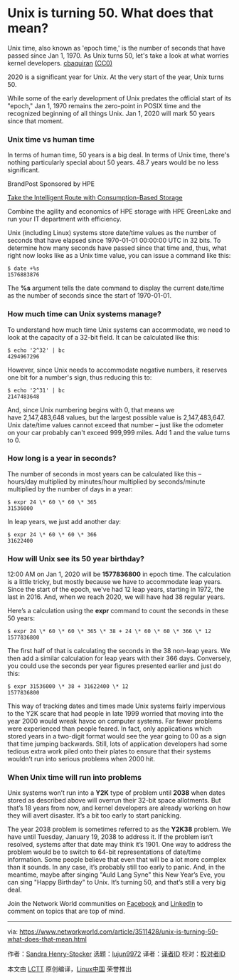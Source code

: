[#]: collector: (lujun9972)
[#]: translator: (wxy)
[#]: reviewer: ( )
[#]: publisher: ( )
[#]: url: ( )
[#]: subject: (Unix is turning 50. What does that mean?)
[#]: via: (https://www.networkworld.com/article/3511428/unix-is-turning-50-what-does-that-mean.html)
[#]: author: (Sandra Henry-Stocker https://www.networkworld.com/author/Sandra-Henry_Stocker/)

Unix is turning 50. What does that mean?
======
Unix time, also known as 'epoch time,' is the number of seconds that have passed since Jan 1, 1970. As Unix turns 50, let's take a look at what worries kernel developers.
[cbaquiran][1] [(CC0)][2]

2020 is a significant year for Unix. At the very start of the year, Unix turns 50.

While some of the early development of Unix predates the official start of its "epoch," Jan 1, 1970 remains the zero-point in POSIX time and the recognized beginning of all things Unix. Jan 1, 2020 will mark 50 years since that moment.

### Unix time vs human time

In terms of human time, 50 years is a big deal. In terms of Unix time, there's nothing particularly special about 50 years. 48.7 years would be no less significant.

[][3]

BrandPost Sponsored by HPE

[Take the Intelligent Route with Consumption-Based Storage][3]

Combine the agility and economics of HPE storage with HPE GreenLake and run your IT department with efficiency.

Unix (including Linux) systems store date/time values as the number of seconds that have elapsed since 1970-01-01 00:00:00 UTC in 32 bits. To determine how many seconds have passed since that time and, thus, what right now looks like as a Unix time value, you can issue a command like this:

```
$ date +%s
1576883876
```

The **%s** argument tells the date command to display the current date/time as the number of seconds since the start of 1970-01-01.

### How much time can Unix systems manage?

To understand how much time Unix systems can accommodate, we need to look at the capacity of a 32-bit field. It can be calculated like this:

```
$ echo '2^32' | bc
4294967296
```

However, since Unix needs to accommodate negative numbers, it reserves one bit for a number's sign, thus reducing this to:

```
$ echo '2^31' | bc
2147483648
```

And, since Unix numbering begins with 0, that means we have 2,147,483,648 values, but the largest possible value is 2,147,483,647. Unix date/time values cannot exceed that number – just like the odometer on your car probably can't exceed 999,999 miles. Add 1 and the value turns to 0.

### How long is a year in seconds?

The number of seconds in most years can be calculated like this – hours/day multiplied by minutes/hour multiplied by seconds/minute multiplied by the number of days in a year:

```
$ expr 24 \* 60 \* 60 \* 365
31536000
```

In leap years, we just add another day:

```
$ expr 24 \* 60 \* 60 \* 366
31622400
```

### **How will Unix see its 50 year birthday?**

12:00 AM on Jan 1, 2020 will be **1577836800** in epoch time. The calculation is a little tricky, but mostly because we have to accommodate leap years. Since the start of the epoch, we've had 12 leap years, starting in 1972, the last in 2016. And, when we reach 2020, we will have had 38 regular years.

Here’s a calculation using the **expr** command to count the seconds in these 50 years:

```
$ expr 24 \* 60 \* 60 \* 365 \* 38 + 24 \* 60 \* 60 \* 366 \* 12
1577836800
```

The first half of that is calculating the seconds in the 38 non-leap years. We then add a similar calculation for leap years with their 366 days. Conversely, you could use the seconds per year figures presented earlier and just do this:

```
$ expr 31536000 \* 38 + 31622400 \* 12
1577836800
```

This way of tracking dates and times made Unix systems fairly impervious to the Y2K scare that had people in late 1999 worried that moving into the year 2000 would wreak havoc on computer systems. Far fewer problems were experienced than people feared. In fact, only applications which stored years in a two-digit format would see the year going to 00 as a sign that time jumping backwards. Still, lots of application developers had some tedious extra work piled onto their plates to ensure that their systems wouldn’t run into serious problems when 2000 hit.

### When Unix time will run into problems

Unix systems won’t run into a **Y2K** type of problem until **2038** when dates stored as described above will overrun their 32-bit space allotments. But that’s 18 years from now, and kernel developers are already working on how they will avert disaster. It’s a bit too early to start panicking.

The year 2038 problem is sometimes referred to as the **Y2K38** problem. We have until Tuesday, January 19, 2038 to address it. If the problem isn’t resolved, systems after that date may think it’s 1901. One way to address the problem would be to switch to 64-bit representations of date/time information. Some people believe that even that will be a lot more complex than it sounds. In any case, it’s probably still too early to panic. And, in the meantime, maybe after singing "Auld Lang Syne" this New Year’s Eve, you can sing "Happy Birthday" to Unix. It’s turning 50, and that’s still a very big deal.

Join the Network World communities on [Facebook][4] and [LinkedIn][5] to comment on topics that are top of mind.

--------------------------------------------------------------------------------

via: https://www.networkworld.com/article/3511428/unix-is-turning-50-what-does-that-mean.html

作者：[Sandra Henry-Stocker][a]
选题：[lujun9972][b]
译者：[译者ID](https://github.com/译者ID)
校对：[校对者ID](https://github.com/校对者ID)

本文由 [LCTT](https://github.com/LCTT/TranslateProject) 原创编译，[Linux中国](https://linux.cn/) 荣誉推出

[a]: https://www.networkworld.com/author/Sandra-Henry_Stocker/
[b]: https://github.com/lujun9972
[1]: https://pixabay.com/en/birthday-cake-cake-birthday-380178/
[2]: https://creativecommons.org/publicdomain/zero/1.0/
[3]: https://www.networkworld.com/article/3440100/take-the-intelligent-route-with-consumption-based-storage.html?utm_source=IDG&utm_medium=promotions&utm_campaign=HPE20773&utm_content=sidebar ( Take the Intelligent Route with Consumption-Based Storage)
[4]: https://www.facebook.com/NetworkWorld/
[5]: https://www.linkedin.com/company/network-world
